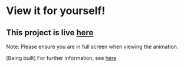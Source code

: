 # View it for yourself!
## This project is live [here](https://oisin-m.github.io/Heat-Equation-Visualiser/)

Note: Please ensure you are in full screen when viewing the animation.

[Being built]
For further information, see [here](http://oisin-morrison.herokuapp.com/programming/articles/heat-equation-visualiser)
